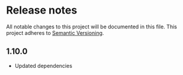 # Release notes

All notable changes to this project will be documented in this file.
This project adheres to [Semantic Versioning](http://semver.org/).

## 1.10.0

- Updated dependencies
